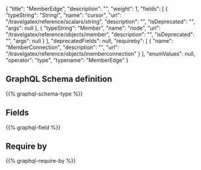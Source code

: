 {
  "title": "MemberEdge",
  "description": "",
  "weight": 1,
  "fields": [
    {
      "typeString": "String!",
      "name": "cursor",
      "url": "/travelgatex/reference/scalars/string",
      "description": "",
      "isDeprecated": "",
      "args": null
    },
    {
      "typeString": "Member",
      "name": "node",
      "url": "/travelgatex/reference/objects/member",
      "description": "",
      "isDeprecated": "",
      "args": null
    }
  ],
  "deprecatedFields": null,
  "requireby": [
    {
      "name": "MemberConnection",
      "description": "",
      "url": "/travelgatex/reference/objects/memberconnection"
    }
  ],
  "enumValues": null,
  "operator": "type",
  "typename": "MemberEdge"
}
## GraphQL Schema definition

{{% graphql-schema-type %}}

## Fields

{{% graphql-field %}}

## Require by

{{% graphql-require-by %}}
